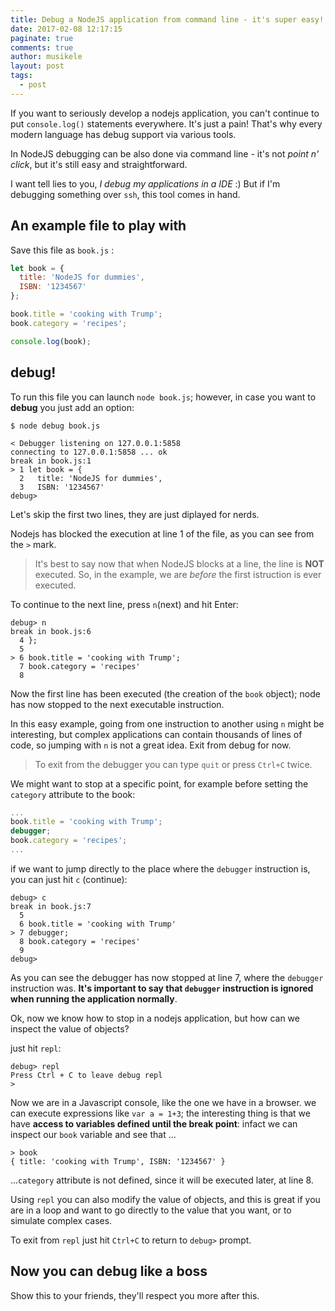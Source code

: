 ```yaml
---
title: Debug a NodeJS application from command line - it's super easy!
date: 2017-02-08 12:17:15
paginate: true
comments: true
author: musikele
layout: post
tags:
  - post
---
```

If you want to seriously develop a nodejs application, you can't continue to put `console.log()` statements everywhere. It's just a pain! That's why every modern language has debug support via various tools.

In NodeJS debugging can be also done via command line - it's not _point n' click_, but it's still easy and straightforward.

I want tell lies to you, _I debug my applications in a IDE_ :) But if I'm debugging something over `ssh`, this tool comes in hand.

## An example file to play with

Save this file as `book.js` :

```javascript
let book = {
  title: 'NodeJS for dummies',
  ISBN: '1234567'
};

book.title = 'cooking with Trump';
book.category = 'recipes';

console.log(book);
```

## debug!

To run this file you can launch `node book.js`; however, in case you want to **debug** you just add an option:

```terminal
$ node debug book.js 

< Debugger listening on 127.0.0.1:5858
connecting to 127.0.0.1:5858 ... ok
break in book.js:1
> 1 let book = {
  2   title: 'NodeJS for dummies',
  3   ISBN: '1234567'
debug>
```

Let's skip the first two lines, they are just diplayed for nerds.

Nodejs has blocked the execution at line 1 of the file, as you can see from the `>` mark.

> It's best to say now that when NodeJS blocks at a line, the line is **NOT** executed. So, in the example, we are _before_ the first istruction is ever executed.

To continue to the next line, press `n`(next) and hit Enter:

```terminal
debug> n
break in book.js:6
  4 };
  5
> 6 book.title = 'cooking with Trump';
  7 book.category = 'recipes'
  8
```

Now the first line has been executed (the creation of the `book` object); node has now stopped to the next executable instruction.

In this easy example, going from one instruction to another using `n` might be interesting, but complex applications can contain thousands of lines of code, so jumping with `n` is not a great idea. Exit from debug for now.

> To exit from the debugger you can type `quit` or press `Ctrl+C` twice.

We might want to stop at a specific point, for example before setting the `category` attribute to the book:

```javascript
...
book.title = 'cooking with Trump';
debugger; 
book.category = 'recipes';
...
```

if we want to jump directly to the place where the `debugger` instruction is, you can just hit `c` (continue):

```terminal
debug> c
break in book.js:7
  5
  6 book.title = 'cooking with Trump'
> 7 debugger;
  8 book.category = 'recipes'
  9
debug>
```

As you can see the debugger has now stopped at line 7, where the `debugger` instruction was. **It's important to say that `debugger` instruction is ignored when running the application normally**.

Ok, now we know how to stop in a nodejs application, but how can we inspect the value of objects?

just hit `repl`:

```terminal
debug> repl
Press Ctrl + C to leave debug repl
>
```

Now we are in a Javascript console, like the one we have in a browser. we can execute expressions like `var a = 1+3`; the interesting thing is that we have **access to variables defined until the break point**: infact we can inspect our `book` variable and see that ...

```terminal
> book
{ title: 'cooking with Trump', ISBN: '1234567' }
```

...`category` attribute is not defined, since it will be executed later, at line 8.

Using `repl` you can also modify the value of objects, and this is great if you are in a loop and want to go directly to the value that you want, or to simulate complex cases.

To exit from `repl` just hit `Ctrl+C` to return to `debug>` prompt.

## Now you can debug like a boss

Show this to your friends, they'll respect you more after this.